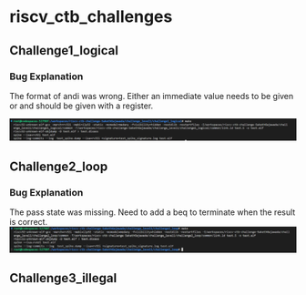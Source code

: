 # riscv_ctb_challenges

## Challenge1_logical

### Bug Explanation
The format of andi was wrong. Either an immediate value needs to be given or and should be given with a register.

![](https://github.com/vyomasystems-lab/riscv-ctb-challenge-SakethGajawada/blob/main/images/challenge1_logical.png)


## Challenge2_loop
### Bug Explanation
The pass state was missing. Need to add a beq to terminate when the result is correct.  
![](https://github.com/vyomasystems-lab/riscv-ctb-challenge-SakethGajawada/blob/main/images/challenge2_loop.png)

## Challenge3_illegal
